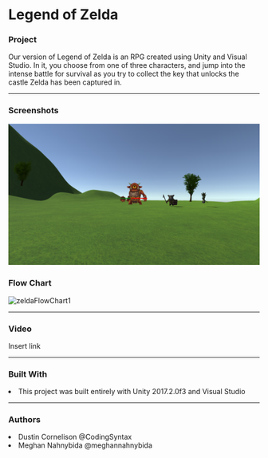 # Legend of Zelda

 <h3> Project </h3>
 Our version of Legend of Zelda is an RPG created using Unity and Visual Studio. In it, you choose from one of three characters, and jump into the intense battle for survival as you try to collect the key that unlocks the castle Zelda has been captured in.
 <hr size = "1">
 <h3> Screenshots </h3>
 <img src="./Images/Screenshot (166).png">
 
 
 <h3> Flow Chart </h3>
 
![zeldaFlowChart1](https://user-images.githubusercontent.com/49411343/72493316-2a4e4600-37e6-11ea-8e8e-4b3c790fcbdf.PNG)

 <hr size = "1">
 
 <h3> Video </h3>
 Insert link
 
  <hr size = "1">
  
  <h3> Built With </h3>
  <li>This project was built entirely with Unity 2017.2.0f3 and Visual Studio  </li>
  
   
  <hr size = "1">
  
  <h3> Authors </h3>
       <li>Dustin Cornelison @CodingSyntax </li>
       <li>Meghan Nahnybida @meghannahnybida </li>
